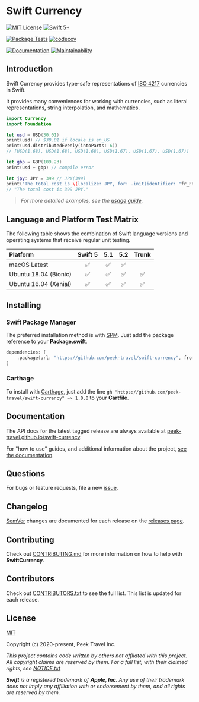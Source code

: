 # Swift Currency

[![MIT License](https://img.shields.io/badge/License-MIT-yellow.svg)](https://github.com/peek-travel/swift-currency/blob/master/LICENSE.txt)
[![Swift 5+](https://img.shields.io/badge/Swift-5.0+-orange.svg)](https://swift.org)

[![Package Tests](https://github.com/peek-travel/swift-currency/workflows/Package%20Tests/badge.svg)](https://github.com/peek-travel/swift-currency/actions?query=workflow%3A%22Package+Tests%22)
[![codecov](https://codecov.io/gh/peek-travel/swift-currency/branch/master/graph/badge.svg)](https://codecov.io/gh/peek-travel/swift-currency)

[![Documentation](https://peek-travel.github.io/swift-currency/badge.svg)](https://peek-travel.github.io/swift-currency)
[![Maintainability](https://api.codeclimate.com/v1/badges/f17c8f5d598f61ee1a63/maintainability)](https://codeclimate.com/github/peek-travel/swift-currency/maintainability)

## Introduction

Swift Currency provides type-safe representations of [ISO 4217](https://en.wikipedia.org/wiki/ISO_4217) currencies in Swift.

It provides many conveniences for working with currencies, such as literal representations, string interpolation, and mathematics.

```swift
import Currency
import Foundation

let usd = USD(30.01)
print(usd) // $30.01 if locale is en_US
print(usd.distributedEvenly(intoParts: 6))
// [USD(1.68), USD(1.68), USD(1.68), USD(1.67), USD(1.67), USD(1.67)]

let gbp = GBP(109.23)
print(usd + gbp) // compile error

let jpy: JPY = 399 // JPY(399)
print("The total cost is \(localize: JPY, for: .init(identifier: "fr_FR")).)
// "The total cost is 399 JPY."
```

> _For more detailed examples, see the [usage guide](./docs/Usage.md)._

## Language and Platform Test Matrix

The following table shows the combination of Swift language versions and operating systems that
receive regular unit testing.

| Platform | Swift 5 | 5.1 | 5.2 | Trunk |
|:---------|:-------:|:---:|:---:|:-----:|
| macOS Latest          | ✅ | ✅ | ✅ | |
| Ubuntu 18.04 (Bionic) | ✅ | ✅ | ✅ | ✅ |
| Ubuntu 16.04 (Xenial) | ✅ | ✅ | ✅ | ✅ |

## Installing

### Swift Package Manager

The preferred installation method is with [SPM](https://swift.org/getting-started/#using-the-package-manager). Just add the package reference to your **Package.swift**.

```swift
dependencies: [
    .package(url: "https://github.com/peek-travel/swift-currency", from: "1.0.0")
]
```

### Carthage

To install with [Carthage](https://github.com/Carthage/Carthage), just add the line `gh "https://github.com/peek-travel/swift-currency" ~> 1.0.0` to your **Cartfile**.

## Documentation

The API docs for the latest tagged release are always available at [peek-travel.github.io/swift-currency](https://peek-travel.github.io/swift-currency).

For "how to use" guides, and additional information about the project, [see the documentation](./docs).

## Questions

For bugs or feature requests, file a new [issue](https://gitlab.com/mordil/swift-redi-stack/issues).

## Changelog

[SemVer](https://semver.org/) changes are documented for each release on the [releases page](https://github.com/peek-travel/swift-currency/releases).

## Contributing

Check out [CONTRIBUTING.md](https://github.com/peek-travel/swift-currency/blob/master/CONTRIBUTING.md) for more information on how to help with **SwiftCurrency**.

## Contributors

Check out [CONTRIBUTORS.txt](https://github.com/peek-travel/swift-currency/blob/master/CONTRIBUTORS.txt) to see the full list. This list is updated for each release.

## License

[MIT](https://github.com/peek-travel/swift-currency/blob/master/LICENSE.txt)

Copyright (c) 2020-present, Peek Travel Inc.

_This project contains code written by others not affliated with this project. All copyright claims are reserved by them. For a full list, with their claimed rights, see [NOTICE.txt](https://github.com/peek-travel/swift-currency/blob/master/NOTICE.txt)_

_**Swift** is a registered trademark of **Apple, Inc**. Any use of their trademark does not imply any affiliation with or endorsement by them, and all rights are reserved by them._
